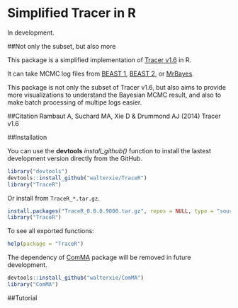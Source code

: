 # Simplified Tracer in R

In development. 

##Not only the subset, but also more

This package is a simplified implementation of [Tracer v1.6](http://beast.bio.ed.ac.uk/tracer) in R.  

It can take MCMC log files from [BEAST 1](http://beast.bio.ed.ac.uk),
[BEAST 2](http://www.beast2.org), or [MrBayes](http://beast.bio.ed.ac.uk).

This package is not only the subset of Tracer v1.6, 
but also aims to provide more visualizations to understand the Bayesian MCMC result, 
and also to make batch processing of multipe logs easier. 

##Citation
Rambaut A, Suchard MA, Xie D & Drummond AJ (2014) Tracer v1.6

##Installation

You can use the **devtools** *install\_github()* function to install the lastest development version directly from the GitHub.

```R
library("devtools")
devtools::install_github("walterxie/TraceR")
library("TraceR")
```

Or install from `TraceR_*.tar.gz`.

```R
install.packages("TraceR_0.0.0.9000.tar.gz", repos = NULL, type = "source")
library("TraceR")
```

To see all exported functions:
```R
help(package = "TraceR")
```

The dependency of [ComMA](https://github.com/walterxie/ComMA) package will be removed in future development.  

```R
devtools::install_github("walterxie/ComMA")
library("ComMA")
```


##Tutorial



